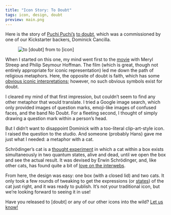 ```yaml
---
title: "Icon Story: To Doubt"
tags: icon, design, doubt
preview: main.png
---
```


Here is the story of [Puchi Puchi’s](http://www.toicon.com/series/puchi-puchi) [to doubt](http://www.toicon.com/icons/puchi-puchi_doubt), which was a commissioned by one of our Kickstarter backers, Dominick Cancilla.

<figure><img src="icondoubt/main.png" alt="to [doubt] from to [icon]"></figure>

When I started on this one, my mind went first to the [movie](http://www.imdb.com/title/tt0918927/) with Meryl Streep and Philip Seymour Hoffman. The film (which is great, though not entirely appropriate for iconic representation) led me down the path of religious metaphors. Here, the opposite of doubt is faith, which has some [obvious iconic interpretations](http://www.toicon.com/icons/lines-and-angles_resurrect); however, no such obvious symbols exist for doubt.

I cleared my mind of that first impression, but couldn’t seem to find any other metaphor that would translate. I tried a Google image search, which only provided images of question marks, emoji-like images of confused faces, and the band No Doubt. For a fleeting second, I thought of simply drawing a question mark within a person’s head.

But I didn’t want to disappoint Dominick with a too-literal clip-art-style icon. I raised the question to the studio. And someone (probably Hans) gave me just what I needed: a metaphor with a cat.

Schrödinger’s cat is a [thought experiment](http://en.wikipedia.org/wiki/Schrödinger's_cat) in which a cat within a box exists simultaneously in two quantum states, alive and dead, until we open the box and see the actual result. It was devised by Erwin Schrödinger, and, like other cats, has found quite a bit of [love on the interwebs](http://theoatmeal.com/comics/cats_schrodinger).

From here, the design was easy: one box (with a closed lid) and two cats. It only took a few rounds of tweaking to get the expressions (or [states](http://en.wikipedia.org/wiki/Cat_state)) of the cat just right, and it was ready to publish. It’s not your traditional icon, but we’re looking forward to seeing it in use!

Have you released to [doubt] or any of our other icons into the wild? [Let us know!](mailto:collaborate@theartificial.nl)
